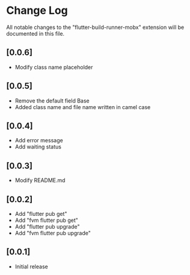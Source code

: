 

# Change Log

All notable changes to the "flutter-build-runner-mobx" extension will be documented in this file.

## [0.0.6]

- Modify class name placeholder

## [0.0.5]

- Remove the default field Base
- Added class name and file name written in camel case

## [0.0.4]

- Add error message
- Add waiting status

## [0.0.3]

  - Modify README.md

## [0.0.2]

  - Add "flutter pub get"
  - Add "fvm flutter pub get"
  - Add "flutter pub upgrade"
  - Add "fvm flutter pub upgrade"

## [0.0.1]

  - Initial release
